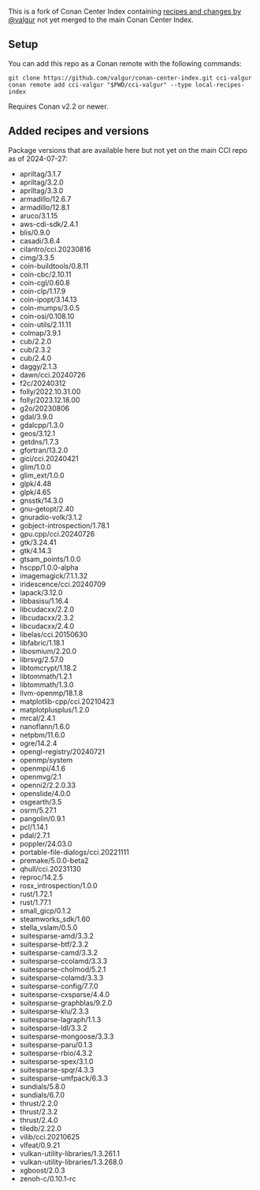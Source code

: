 This is a fork of Conan Center Index containing [recipes and changes by @valgur](https://github.com/conan-io/conan-center-index/pulls?q=is%3Aopen+is%3Apr+author%3Avalgur+sort%3Aupdated-desc) not yet merged to the main Conan Center Index.

## Setup

You can add this repo as a Conan remote with the following commands:

```
git clone https://github.com/valgur/conan-center-index.git cci-valgur
conan remote add cci-valgur "$PWD/cci-valgur" --type local-recipes-index
```

Requires Conan v2.2 or newer.

## Added recipes and versions

Package versions that are available here but not yet on the main CCI repo as of 2024-07-27:

- apriltag/3.1.7
- apriltag/3.2.0
- apriltag/3.3.0
- armadillo/12.6.7
- armadillo/12.8.1
- aruco/3.1.15
- aws-cdi-sdk/2.4.1
- blis/0.9.0
- casadi/3.6.4
- cilantro/cci.20230816
- cimg/3.3.5
- coin-buildtools/0.8.11
- coin-cbc/2.10.11
- coin-cgl/0.60.8
- coin-clp/1.17.9
- coin-ipopt/3.14.13
- coin-mumps/3.0.5
- coin-osi/0.108.10
- coin-utils/2.11.11
- colmap/3.9.1
- cub/2.2.0
- cub/2.3.2
- cub/2.4.0
- daggy/2.1.3
- dawn/cci.20240726
- f2c/20240312
- folly/2022.10.31.00
- folly/2023.12.18.00
- g2o/20230806
- gdal/3.9.0
- gdalcpp/1.3.0
- geos/3.12.1
- getdns/1.7.3
- gfortran/13.2.0
- gici/cci.20240421
- glim/1.0.0
- glim_ext/1.0.0
- glpk/4.48
- glpk/4.65
- gnsstk/14.3.0
- gnu-getopt/2.40
- gnuradio-volk/3.1.2
- gobject-introspection/1.78.1
- gpu.cpp/cci.20240726
- gtk/3.24.41
- gtk/4.14.3
- gtsam_points/1.0.0
- hscpp/1.0.0-alpha
- imagemagick/7.1.1.32
- iridescence/cci.20240709
- lapack/3.12.0
- libbasisu/1.16.4
- libcudacxx/2.2.0
- libcudacxx/2.3.2
- libcudacxx/2.4.0
- libelas/cci.20150630
- libfabric/1.18.1
- libosmium/2.20.0
- librsvg/2.57.0
- libtomcrypt/1.18.2
- libtommath/1.2.1
- libtommath/1.3.0
- llvm-openmp/18.1.8
- matplotlib-cpp/cci.20210423
- matplotplusplus/1.2.0
- mrcal/2.4.1
- nanoflann/1.6.0
- netpbm/11.6.0
- ogre/14.2.4
- opengl-registry/20240721
- openmp/system
- openmpi/4.1.6
- openmvg/2.1
- openni2/2.2.0.33
- openslide/4.0.0
- osgearth/3.5
- osrm/5.27.1
- pangolin/0.9.1
- pcl/1.14.1
- pdal/2.7.1
- poppler/24.03.0
- portable-file-dialogs/cci.20221111
- premake/5.0.0-beta2
- qhull/cci.20231130
- reproc/14.2.5
- rosx_introspection/1.0.0
- rust/1.72.1
- rust/1.77.1
- small_gicp/0.1.2
- steamworks_sdk/1.60
- stella_vslam/0.5.0
- suitesparse-amd/3.3.2
- suitesparse-btf/2.3.2
- suitesparse-camd/3.3.2
- suitesparse-ccolamd/3.3.3
- suitesparse-cholmod/5.2.1
- suitesparse-colamd/3.3.3
- suitesparse-config/7.7.0
- suitesparse-cxsparse/4.4.0
- suitesparse-graphblas/9.2.0
- suitesparse-klu/2.3.3
- suitesparse-lagraph/1.1.3
- suitesparse-ldl/3.3.2
- suitesparse-mongoose/3.3.3
- suitesparse-paru/0.1.3
- suitesparse-rbio/4.3.2
- suitesparse-spex/3.1.0
- suitesparse-spqr/4.3.3
- suitesparse-umfpack/6.3.3
- sundials/5.8.0
- sundials/6.7.0
- thrust/2.2.0
- thrust/2.3.2
- thrust/2.4.0
- tiledb/2.22.0
- vilib/cci.20210625
- vlfeat/0.9.21
- vulkan-utility-libraries/1.3.261.1
- vulkan-utility-libraries/1.3.268.0
- xgboost/2.0.3
- zenoh-c/0.10.1-rc

